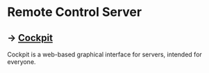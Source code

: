# Remote Control Server

## → [Cockpit](/software/service/cockpit.md)
Cockpit is a web-based graphical interface for servers, intended for everyone.